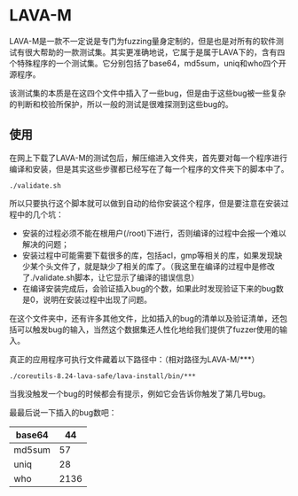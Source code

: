 # LAVA-M

LAVA-M是一款不一定说是专门为fuzzing量身定制的，但是也是对所有的软件测试有很大帮助的一款测试集。其实更准确地说，它属于是属于LAVA下的，含有四个特殊程序的一个测试集。它分别包括了base64，md5sum，uniq和who四个开源程序。

该测试集的本质是在这四个文件中插入了一些bug，但是由于这些bug被一些复杂的判断和校验所保护，所以一般的测试是很难探测到这些bug的。

## 使用

在网上下载了LAVA-M的测试包后，解压缩进入文件夹，首先要对每一个程序进行编译和安装，但是其实这些步骤都已经写在了每一个程序的文件夹下的脚本中了。

```
./validate.sh
```

所以只要执行这个脚本就可以做到自动的给你安装这个程序，但是要注意在安装过程中的几个坑：

* 安装的过程必须不能在根用户(/root)下进行，否则编译的过程中会报一个难以解决的问题；
* 安装过程中可能需要下载很多的库，包括acl，gmp等相关的库，如果发现缺少某个头文件了，就是缺少了相关的库了。（我这里在编译的过程中是修改了./validate.sh脚本，让它显示了编译的错误信息）
* 在编译安装完成后，会验证插入bug的个数，如果此时发现验证下来的bug数是0，说明在安装过程中出现了问题。

在这个文件夹中，还有许多其他文件，比如插入的bug的清单以及验证清单，还包括可以触发bug的输入，当然这个数据集还人性化地给我们提供了fuzzer使用的输入。

真正的应用程序可执行文件藏着以下路径中：（相对路径为LAVA-M/***）

```
./coreutils-8.24-lava-safe/lava-install/bin/***
```

当我没触发一个bug的时候都会有提示，例如它会告诉你触发了第几号bug。

最最后说一下插入的bug数吧：

| base64 | 44   |
| ------ | ---- |
| md5sum | 57   |
| uniq   | 28   |
| who    | 2136 |

